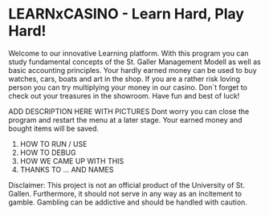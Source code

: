 # LEARNxCASINO - Learn Hard, Play Hard!

Welcome to our innovative Learning platform. With this program you can study fundamental concepts of the St. Galler Management Modell as well as basic accounting principles. Your hardly earned money can be used to buy watches, cars, boats and art in the shop. If you are a rather risk loving person you can try multiplying your money in our casino. Don´t forget to check out your treasures in the showroom. Have fun and best of luck!


ADD DESCRIPTION HERE WITH PICTURES
Dont worry you can close the program and restart the menu at a later stage. Your earned money and bought items will be saved. 

1. HOW TO RUN / USE
2. HOW TO DEBUG
3. HOW WE CAME UP WITH THIS
4. THANKS TO ... AND NAMES

Disclaimer: This project is not an official product of the University of St. Gallen. Furthermore, it should not serve in any way as an incitement to gamble. 
Gambling can be addictive and should be handled with caution. 
